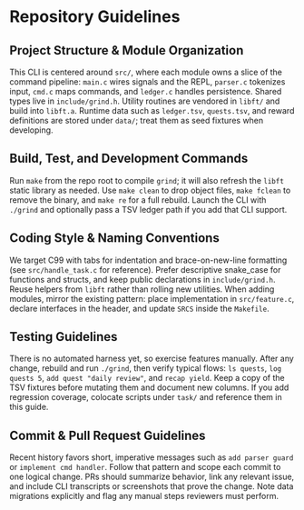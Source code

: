 # Repository Guidelines

## Project Structure & Module Organization
This CLI is centered around `src/`, where each module owns a slice of the command pipeline: `main.c` wires signals and the REPL, `parser.c` tokenizes input, `cmd.c` maps commands, and `ledger.c` handles persistence. Shared types live in `include/grind.h`. Utility routines are vendored in `libft/` and build into `libft.a`. Runtime data such as `ledger.tsv`, `quests.tsv`, and reward definitions are stored under `data/`; treat them as seed fixtures when developing.

## Build, Test, and Development Commands
Run `make` from the repo root to compile `grind`; it will also refresh the `libft` static library as needed. Use `make clean` to drop object files, `make fclean` to remove the binary, and `make re` for a full rebuild. Launch the CLI with `./grind` and optionally pass a TSV ledger path if you add that CLI support.

## Coding Style & Naming Conventions
We target C99 with tabs for indentation and brace-on-new-line formatting (see `src/handle_task.c` for reference). Prefer descriptive snake_case for functions and structs, and keep public declarations in `include/grind.h`. Reuse helpers from `libft` rather than rolling new utilities. When adding modules, mirror the existing pattern: place implementation in `src/feature.c`, declare interfaces in the header, and update `SRCS` inside the `Makefile`.

## Testing Guidelines
There is no automated harness yet, so exercise features manually. After any change, rebuild and run `./grind`, then verify typical flows: `ls quests`, `log quests 5`, `add quest "daily review"`, and `recap yield`. Keep a copy of the TSV fixtures before mutating them and document new columns. If you add regression coverage, colocate scripts under `task/` and reference them in this guide.

## Commit & Pull Request Guidelines
Recent history favors short, imperative messages such as `add parser guard` or `implement cmd handler`. Follow that pattern and scope each commit to one logical change. PRs should summarize behavior, link any relevant issue, and include CLI transcripts or screenshots that prove the change. Note data migrations explicitly and flag any manual steps reviewers must perform.
